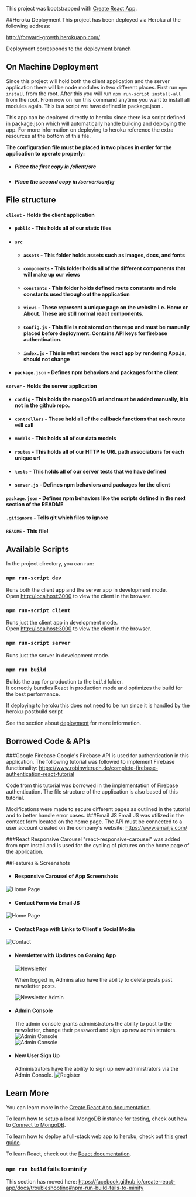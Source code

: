 This project was bootstrapped with [Create React App](https://github.com/facebook/create-react-app).

##Heroku Deployment 
This project has been deployed via Heroku at the following address:

http://forward-growth.herokuapp.com/

Deployment corresponds to the [deployment branch](https://github.com/Kachow-9C/ForwardGrowth/tree/Deployment)

## On Machine Deployment

Since this project will hold both the client application and the server application there will be node modules in two different places. First run `npm install` from the root. After this you will run `npm run-script install-all` from the root. From now on run this command anytime you want to install all modules again. This is a script we have defined in package.json .

This app can be deployed directly to heroku since there is a script defined in package.json which will automatically handle building and deploying the app. For more information on deploying to heroku reference the extra resources at the bottom of this file. 

**The configuration file must be placed in two places in order for the application to operate properly:** 

- ##### **Place the first copy in /client/src**

- ##### **Place the second copy in /server/config**

## File structure
#### `client` - Holds the client application
- #### `public` - This holds all of our static files
- #### `src`
    - #### `assets` - This folder holds assets such as images, docs, and fonts
    - #### `components` - This folder holds all of the different components that will make up our views
    - #### `constants` -  This folder holds defined route constants and role constants used throughout the application    
    - #### `views` - These represent a unique page on the website i.e. Home or About. These are still normal react components.
    - #### `Config.js` - This file is not stored on the repo and must be manually placed before deployment. Contains API keys for firebase authentication.
    - #### `index.js` - This is what renders the react app by rendering App.js, should not change
- #### `package.json` - Defines npm behaviors and packages for the client
#### `server` - Holds the server application
- #### `config` - This holds the mongoDB uri and must be added manually, it is not in the github repo.
- #### `controllers` - These hold all of the callback functions that each route will call
- #### `models` - This holds all of our data models
- #### `routes` - This holds all of our HTTP to URL path associations for each unique url
- #### `tests` - This holds all of our server tests that we have defined
- #### `server.js` - Defines npm behaviors and packages for the client
#### `package.json` - Defines npm behaviors like the scripts defined in the next section of the README
#### `.gitignore` - Tells git which files to ignore
#### `README` - This file!


## Available Scripts

In the project directory, you can run:

### `npm run-script dev`

Runs both the client app and the server app in development mode.<br>
Open [http://localhost:3000](http://localhost:3000) to view the client in the browser.

### `npm run-script client`

Runs just the client app in development mode.<br>
Open [http://localhost:3000](http://localhost:3000) to view the client in the browser.


### `npm run-script server`

Runs just the server in development mode.<br>


### `npm run build`

Builds the app for production to the `build` folder.<br>
It correctly bundles React in production mode and optimizes the build for the best performance.

If deploying to heroku this does not need to be run since it is handled by the heroku-postbuild script<br>

See the section about [deployment](https://facebook.github.io/create-react-app/docs/deployment) for more information.

## Borrowed Code & APIs
###Google Firebase 
Google's Firebase API is used for authentication in this application. The following tutorial was followed to implement Firebase functionality:
https://www.robinwieruch.de/complete-firebase-authentication-react-tutorial

Code from this tutorial was borrowed in the implementation of Firebase authentication. The file structure of the application is also based of this tutorial.

Modifications were made to secure different pages as outlined in the tutorial and to better handle error cases.
###Email JS
Email JS was utilized in the contact form located on the home page. The API must be connected to a user account created on the company's website:
https://www.emailjs.com/

###React Responsive Carousel 
"react-responsive-carousel" was added from npm install and is used for the cycling of pictures on the home page of the application. 

##Features & Screenshots

- #### Responsive Carousel of App Screenshots
![Home Page](readme_screenshots/front_page.jpg?raw=true)

- #### Contact Form via Email JS
![Home Page](readme_screenshots/homepage_contact_form.jpg?raw=true)

- #### Contact Page with Links to Client's Social Media
![Contact](readme_screenshots/Meet_the_team.jpg?raw=true)

- #### Newsletter with Updates on Gaming App
   
    ![Newsletter](readme_screenshots/newsletter.jpg?raw=true) 
    
     When logged in, Admins also have the ability to delete posts past newsletter posts.
     
    ![Newsletter Admin](readme_screenshots/newsletter_admin.jpg?raw=true)   
    
- #### Admin Console 
    The admin console grants administrators the ability to post to the newsletter, change their password and sign up new administrators.
    ![Admin Console](readme_screenshots/Admin1.jpg?raw=true)   
    ![Admin Console](readme_screenshots/Admin2.jpg?raw=true)   

    
- #### New User Sign Up
    Administrators have the ability to sign up new administrators via the Admin Console.
    ![Register](readme_screenshots/register.jpg?raw=true)   


## Learn More

You can learn more in the [Create React App documentation](https://facebook.github.io/create-react-app/docs/getting-started).

To learn how to setup a local MongoDB instance for testing, check out how to [Connect to MongoDB](https://docs.mongodb.com/guides/server/drivers/).

To learn how to deploy a full-stack web app to heroku, check out [this great guide](https://daveceddia.com/deploy-react-express-app-heroku/).

To learn React, check out the [React documentation](https://reactjs.org/).

### `npm run build` fails to minify

This section has moved here: https://facebook.github.io/create-react-app/docs/troubleshooting#npm-run-build-fails-to-minify
